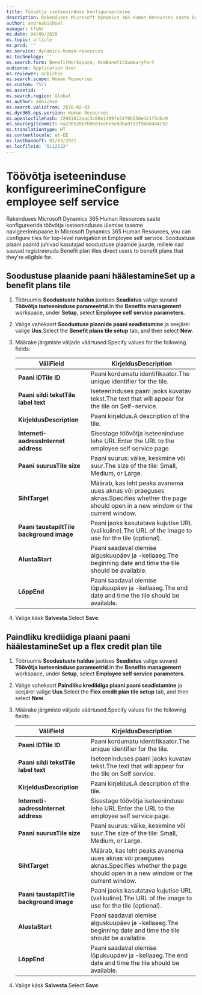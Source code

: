 ```yaml
---
title: Töövõtja iseteeninduse konfigureerimine
description: Rakenduses Microsoft Dynamics 365 Human Resources saate konfigureerida töövõtja iseteeninduses ülemise taseme navigeerimispaane.
author: andreabichsel
manager: tfehr
ms.date: 04/06/2020
ms.topic: article
ms.prod: ''
ms.service: dynamics-human-resources
ms.technology: ''
ms.search.form: BenefitWorkspace, HcmBenefitSummaryPart
audience: Application User
ms.reviewer: anbichse
ms.search.scope: Human Resources
ms.custom: 7521
ms.assetid: ''
ms.search.region: Global
ms.author: anbichse
ms.search.validFrom: 2020-02-03
ms.dyn365.ops.version: Human Resources
ms.openlocfilehash: 32981812eac3c08e1409fe5470b550e421f5d6c9
ms.sourcegitcommit: ea2d652867b9b83ce6e5e8d6a97d2f9460a84c52
ms.translationtype: HT
ms.contentlocale: et-EE
ms.lasthandoff: 02/03/2021
ms.locfileid: "5112222"
---
```

# <a name="configure-employee-self-service"></a><span data-ttu-id="c6d46-103">Töövõtja iseteeninduse konfigureerimine</span><span class="sxs-lookup"><span data-stu-id="c6d46-103">Configure employee self service</span></span>

<span data-ttu-id="c6d46-104">Rakenduses Microsoft Dynamics 365 Human Resources saate konfigureerida töövõtja iseteeninduses ülemise taseme navigeerimispaane.</span><span class="sxs-lookup"><span data-stu-id="c6d46-104">In Microsoft Dynamics 365 Human Resources, you can configure tiles for top-level navigation in Employee self service.</span></span> <span data-ttu-id="c6d46-105">Soodustuse plaani paanid juhivad kasutajad soodustuse plaanide juurde, millele nad saavad registreeruda.</span><span class="sxs-lookup"><span data-stu-id="c6d46-105">Benefit plan tiles direct users to benefit plans that they're eligible for.</span></span>

## <a name="set-up-a-benefit-plans-tile"></a><span data-ttu-id="c6d46-106">Soodustuse plaanide paani häälestamine</span><span class="sxs-lookup"><span data-stu-id="c6d46-106">Set up a benefit plans tile</span></span>

1. <span data-ttu-id="c6d46-107">Tööruumis **Soodustuste haldus** jaotises **Seadistus** valige suvand **Töövõtja iseteeninduse parameetrid**.</span><span class="sxs-lookup"><span data-stu-id="c6d46-107">In the **Benefits management** workspace, under **Setup**, select **Employee self service parameters**.</span></span>

2. <span data-ttu-id="c6d46-108">Valige vahekaart **Soodustuse plaanide paani seadistamine** ja seejärel valige **Uus**.</span><span class="sxs-lookup"><span data-stu-id="c6d46-108">Select the **Benefit plans tile setup** tab, and then select **New**.</span></span>

3. <span data-ttu-id="c6d46-109">Määrake järgmiste väljade väärtused.</span><span class="sxs-lookup"><span data-stu-id="c6d46-109">Specify values for the following fields:</span></span>

   | <span data-ttu-id="c6d46-110">Väli</span><span class="sxs-lookup"><span data-stu-id="c6d46-110">Field</span></span> | <span data-ttu-id="c6d46-111">Kirjeldus</span><span class="sxs-lookup"><span data-stu-id="c6d46-111">Description</span></span> |
   | --- | --- |
   | <span data-ttu-id="c6d46-112">**Paani ID**</span><span class="sxs-lookup"><span data-stu-id="c6d46-112">**Tile ID**</span></span> | <span data-ttu-id="c6d46-113">Paani kordumatu identifikaator.</span><span class="sxs-lookup"><span data-stu-id="c6d46-113">The unique identifier for the tile.</span></span> |
   | <span data-ttu-id="c6d46-114">**Paani sildi tekst**</span><span class="sxs-lookup"><span data-stu-id="c6d46-114">**Tile label text**</span></span> | <span data-ttu-id="c6d46-115">Iseteeninduses paani jaoks kuvatav tekst.</span><span class="sxs-lookup"><span data-stu-id="c6d46-115">The text that will appear for the tile on Self-service.</span></span> |
   | <span data-ttu-id="c6d46-116">**Kirjeldus**</span><span class="sxs-lookup"><span data-stu-id="c6d46-116">**Description**</span></span> | <span data-ttu-id="c6d46-117">Paani kirjeldus.</span><span class="sxs-lookup"><span data-stu-id="c6d46-117">A description of the tile.</span></span> |
   | <span data-ttu-id="c6d46-118">**Interneti-aadress**</span><span class="sxs-lookup"><span data-stu-id="c6d46-118">**Internet address**</span></span> | <span data-ttu-id="c6d46-119">Sisestage töövõtja iseteeninduse lehe URL.</span><span class="sxs-lookup"><span data-stu-id="c6d46-119">Enter the URL to the employee self service page.</span></span> |
   | <span data-ttu-id="c6d46-120">**Paani suurus**</span><span class="sxs-lookup"><span data-stu-id="c6d46-120">**Tile size**</span></span> | <span data-ttu-id="c6d46-121">Paani suurus: väike, keskmine või suur.</span><span class="sxs-lookup"><span data-stu-id="c6d46-121">The size of the tile: Small, Medium, or Large.</span></span> |
   | <span data-ttu-id="c6d46-122">**Siht**</span><span class="sxs-lookup"><span data-stu-id="c6d46-122">**Target**</span></span> | <span data-ttu-id="c6d46-123">Määrab, kas leht peaks avanema uues aknas või praeguses aknas.</span><span class="sxs-lookup"><span data-stu-id="c6d46-123">Specifies whether the page should open in a new window or the current window.</span></span> |
   | <span data-ttu-id="c6d46-124">**Paani taustapilt**</span><span class="sxs-lookup"><span data-stu-id="c6d46-124">**Tile background image**</span></span> | <span data-ttu-id="c6d46-125">Paani jaoks kasutatava kujutise URL (valikuline).</span><span class="sxs-lookup"><span data-stu-id="c6d46-125">The URL of the image to use for the tile (optional).</span></span> |
   | <span data-ttu-id="c6d46-126">**Alusta**</span><span class="sxs-lookup"><span data-stu-id="c6d46-126">**Start**</span></span> | <span data-ttu-id="c6d46-127">Paani saadaval olemise alguskuupäev ja -kellaaeg.</span><span class="sxs-lookup"><span data-stu-id="c6d46-127">The beginning date and time the tile should be available.</span></span> |
   | <span data-ttu-id="c6d46-128">**Lõpp**</span><span class="sxs-lookup"><span data-stu-id="c6d46-128">**End**</span></span> | <span data-ttu-id="c6d46-129">Paani saadaval olemise lõpukuupäev ja -kellaaeg.</span><span class="sxs-lookup"><span data-stu-id="c6d46-129">The end date and time the tile should be available.</span></span> |

4. <span data-ttu-id="c6d46-130">Valige käsk **Salvesta**.</span><span class="sxs-lookup"><span data-stu-id="c6d46-130">Select **Save**.</span></span>

## <a name="set-up-a-flex-credit-plan-tile"></a><span data-ttu-id="c6d46-131">Paindliku krediidiga plaani paani häälestamine</span><span class="sxs-lookup"><span data-stu-id="c6d46-131">Set up a flex credit plan tile</span></span>

1. <span data-ttu-id="c6d46-132">Tööruumis **Soodustuste haldus** jaotises **Seadistus** valige suvand **Töövõtja iseteeninduse parameetrid**.</span><span class="sxs-lookup"><span data-stu-id="c6d46-132">In the **Benefits management** workspace, under **Setup**, select **Employee self service parameters**.</span></span>

2. <span data-ttu-id="c6d46-133">Valige vahekaart **Paindliku krediidiga plaani paani seadistamine** ja seejärel valige **Uus**.</span><span class="sxs-lookup"><span data-stu-id="c6d46-133">Select the **Flex credit plan tile setup** tab, and then select **New**.</span></span>

3. <span data-ttu-id="c6d46-134">Määrake järgmiste väljade väärtused.</span><span class="sxs-lookup"><span data-stu-id="c6d46-134">Specify values for the following fields:</span></span>

   | <span data-ttu-id="c6d46-135">Väli</span><span class="sxs-lookup"><span data-stu-id="c6d46-135">Field</span></span> | <span data-ttu-id="c6d46-136">Kirjeldus</span><span class="sxs-lookup"><span data-stu-id="c6d46-136">Description</span></span> |
   | --- | --- |
   | <span data-ttu-id="c6d46-137">**Paani ID**</span><span class="sxs-lookup"><span data-stu-id="c6d46-137">**Tile ID**</span></span> | <span data-ttu-id="c6d46-138">Paani kordumatu identifikaator.</span><span class="sxs-lookup"><span data-stu-id="c6d46-138">The unique identifier for the tile.</span></span> |
   | <span data-ttu-id="c6d46-139">**Paani sildi tekst**</span><span class="sxs-lookup"><span data-stu-id="c6d46-139">**Tile label text**</span></span> | <span data-ttu-id="c6d46-140">Iseteeninduses paani jaoks kuvatav tekst.</span><span class="sxs-lookup"><span data-stu-id="c6d46-140">The text that will appear for the tile on Self service.</span></span> |
   | <span data-ttu-id="c6d46-141">**Kirjeldus**</span><span class="sxs-lookup"><span data-stu-id="c6d46-141">**Description**</span></span> | <span data-ttu-id="c6d46-142">Paani kirjeldus.</span><span class="sxs-lookup"><span data-stu-id="c6d46-142">A description of the tile.</span></span> |
   | <span data-ttu-id="c6d46-143">**Interneti-aadress**</span><span class="sxs-lookup"><span data-stu-id="c6d46-143">**Internet address**</span></span> | <span data-ttu-id="c6d46-144">Sisestage töövõtja iseteeninduse lehe URL.</span><span class="sxs-lookup"><span data-stu-id="c6d46-144">Enter the URL to the employee self service page.</span></span> |
   | <span data-ttu-id="c6d46-145">**Paani suurus**</span><span class="sxs-lookup"><span data-stu-id="c6d46-145">**Tile size**</span></span> | <span data-ttu-id="c6d46-146">Paani suurus: väike, keskmine või suur.</span><span class="sxs-lookup"><span data-stu-id="c6d46-146">The size of the tile: Small, Medium, or Large.</span></span> |
   | <span data-ttu-id="c6d46-147">**Siht**</span><span class="sxs-lookup"><span data-stu-id="c6d46-147">**Target**</span></span> | <span data-ttu-id="c6d46-148">Määrab, kas leht peaks avanema uues aknas või praeguses aknas.</span><span class="sxs-lookup"><span data-stu-id="c6d46-148">Specifies whether the page should open in a new window or the current window.</span></span> |
   | <span data-ttu-id="c6d46-149">**Paani taustapilt**</span><span class="sxs-lookup"><span data-stu-id="c6d46-149">**Tile background image**</span></span> | <span data-ttu-id="c6d46-150">Paani jaoks kasutatava kujutise URL (valikuline).</span><span class="sxs-lookup"><span data-stu-id="c6d46-150">The URL of the image to use for the tile (optional).</span></span> |
   | <span data-ttu-id="c6d46-151">**Alusta**</span><span class="sxs-lookup"><span data-stu-id="c6d46-151">**Start**</span></span> | <span data-ttu-id="c6d46-152">Paani saadaval olemise alguskuupäev ja -kellaaeg.</span><span class="sxs-lookup"><span data-stu-id="c6d46-152">The beginning date and time the tile should be available.</span></span> |
   | <span data-ttu-id="c6d46-153">**Lõpp**</span><span class="sxs-lookup"><span data-stu-id="c6d46-153">**End**</span></span> | <span data-ttu-id="c6d46-154">Paani saadaval olemise lõpukuupäev ja -kellaaeg.</span><span class="sxs-lookup"><span data-stu-id="c6d46-154">The end date and time the tile should be available.</span></span> |

4. <span data-ttu-id="c6d46-155">Valige käsk **Salvesta**.</span><span class="sxs-lookup"><span data-stu-id="c6d46-155">Select **Save**.</span></span>
